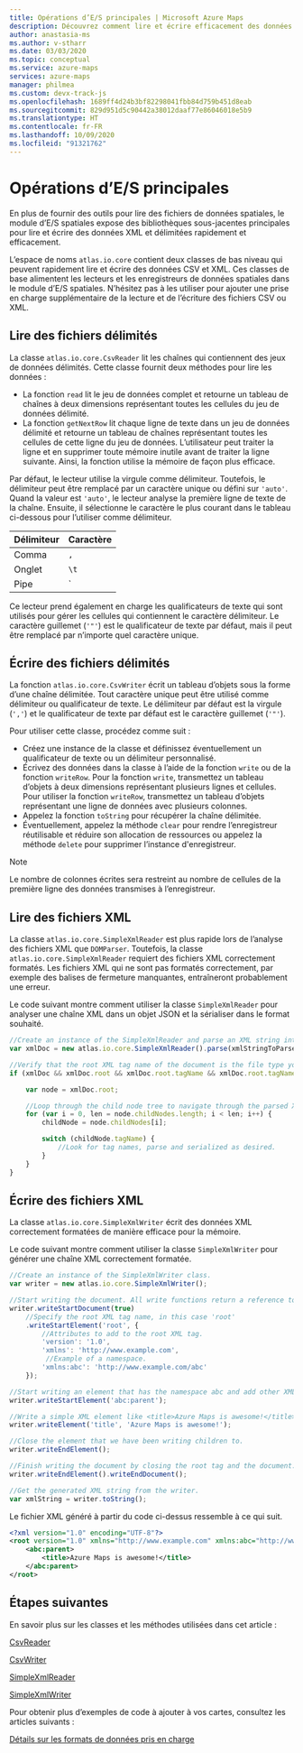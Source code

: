 ```yaml
---
title: Opérations d’E/S principales | Microsoft Azure Maps
description: Découvrez comment lire et écrire efficacement des données XML et délimitées à l’aide de bibliothèques principales à partir du module d’E/S spatiales.
author: anastasia-ms
ms.author: v-stharr
ms.date: 03/03/2020
ms.topic: conceptual
ms.service: azure-maps
services: azure-maps
manager: philmea
ms.custom: devx-track-js
ms.openlocfilehash: 1689ff4d24b3bf82298041fbb84d759b451d8eab
ms.sourcegitcommit: 829d951d5c90442a38012daaf77e86046018e5b9
ms.translationtype: HT
ms.contentlocale: fr-FR
ms.lasthandoff: 10/09/2020
ms.locfileid: "91321762"
---
```

# <a name="core-io-operations"></a>Opérations d’E/S principales

En plus de fournir des outils pour lire des fichiers de données spatiales, le module d’E/S spatiales expose des bibliothèques sous-jacentes principales pour lire et écrire des données XML et délimitées rapidement et efficacement.

L’espace de noms `atlas.io.core` contient deux classes de bas niveau qui peuvent rapidement lire et écrire des données CSV et XML. Ces classes de base alimentent les lecteurs et les enregistreurs de données spatiales dans le module d’E/S spatiales. N’hésitez pas à les utiliser pour ajouter une prise en charge supplémentaire de la lecture et de l’écriture des fichiers CSV ou XML.
 
## <a name="read-delimited-files"></a>Lire des fichiers délimités

La classe `atlas.io.core.CsvReader` lit les chaînes qui contiennent des jeux de données délimités. Cette classe fournit deux méthodes pour lire les données :

- La fonction `read` lit le jeu de données complet et retourne un tableau de chaînes à deux dimensions représentant toutes les cellules du jeu de données délimité.
- La fonction `getNextRow` lit chaque ligne de texte dans un jeu de données délimité et retourne un tableau de chaînes représentant toutes les cellules de cette ligne du jeu de données. L’utilisateur peut traiter la ligne et en supprimer toute mémoire inutile avant de traiter la ligne suivante. Ainsi, la fonction utilise la mémoire de façon plus efficace.

Par défaut, le lecteur utilise la virgule comme délimiteur. Toutefois, le délimiteur peut être remplacé par un caractère unique ou défini sur `'auto'`. Quand la valeur est `'auto'`, le lecteur analyse la première ligne de texte de la chaîne. Ensuite, il sélectionne le caractère le plus courant dans le tableau ci-dessous pour l’utiliser comme délimiteur.

| Délimiteur | Caractère |
| :-- | :-- |
| Comma | `,` |
| Onglet | `\t` |
| Pipe | `|` |

Ce lecteur prend également en charge les qualificateurs de texte qui sont utilisés pour gérer les cellules qui contiennent le caractère délimiteur. Le caractère guillemet (`'"'`) est le qualificateur de texte par défaut, mais il peut être remplacé par n’importe quel caractère unique.

## <a name="write-delimited-files"></a>Écrire des fichiers délimités

La fonction `atlas.io.core.CsvWriter` écrit un tableau d’objets sous la forme d’une chaîne délimitée. Tout caractère unique peut être utilisé comme délimiteur ou qualificateur de texte. Le délimiteur par défaut est la virgule (`','`) et le qualificateur de texte par défaut est le caractère guillemet (`'"'`).

Pour utiliser cette classe, procédez comme suit :

- Créez une instance de la classe et définissez éventuellement un qualificateur de texte ou un délimiteur personnalisé.
- Écrivez des données dans la classe à l’aide de la fonction `write` ou de la fonction `writeRow`. Pour la fonction `write`, transmettez un tableau d’objets à deux dimensions représentant plusieurs lignes et cellules. Pour utiliser la fonction `writeRow`, transmettez un tableau d’objets représentant une ligne de données avec plusieurs colonnes.
- Appelez la fonction `toString` pour récupérer la chaîne délimitée. 
- Éventuellement, appelez la méthode `clear` pour rendre l’enregistreur réutilisable et réduire son allocation de ressources ou appelez la méthode `delete` pour supprimer l’instance d'enregistreur.

> [!Note]
> Le nombre de colonnes écrites sera restreint au nombre de cellules de la première ligne des données transmises à l’enregistreur.

## <a name="read-xml-files"></a>Lire des fichiers XML

La classe `atlas.io.core.SimpleXmlReader` est plus rapide lors de l’analyse des fichiers XML que `DOMParser`. Toutefois, la classe `atlas.io.core.SimpleXmlReader` requiert des fichiers XML correctement formatés. Les fichiers XML qui ne sont pas formatés correctement, par exemple des balises de fermeture manquantes, entraîneront probablement une erreur.

Le code suivant montre comment utiliser la classe `SimpleXmlReader` pour analyser une chaîne XML dans un objet JSON et la sérialiser dans le format souhaité.

```javascript
//Create an instance of the SimpleXmlReader and parse an XML string into a JSON object.
var xmlDoc = new atlas.io.core.SimpleXmlReader().parse(xmlStringToParse);

//Verify that the root XML tag name of the document is the file type your code is designed to parse.
if (xmlDoc && xmlDoc.root && xmlDoc.root.tagName && xmlDoc.root.tagName === '<Your desired root XML tag name>') {

    var node = xmlDoc.root;

    //Loop through the child node tree to navigate through the parsed XML object.
    for (var i = 0, len = node.childNodes.length; i < len; i++) {
        childNode = node.childNodes[i];

        switch (childNode.tagName) {
            //Look for tag names, parse and serialized as desired.
        }
    }
}
```

## <a name="write-xml-files"></a>Écrire des fichiers XML

La classe `atlas.io.core.SimpleXmlWriter` écrit des données XML correctement formatées de manière efficace pour la mémoire.

Le code suivant montre comment utiliser la classe `SimpleXmlWriter` pour générer une chaîne XML correctement formatée.

```javascript
//Create an instance of the SimpleXmlWriter class.
var writer = new atlas.io.core.SimpleXmlWriter();

//Start writing the document. All write functions return a reference to the writer, making it easy to chain the function calls to reduce the code size.
writer.writeStartDocument(true)
    //Specify the root XML tag name, in this case 'root'
    .writeStartElement('root', {
        //Attributes to add to the root XML tag.
        'version': '1.0',
        'xmlns': 'http://www.example.com',
         //Example of a namespace.
        'xmlns:abc': 'http://www.example.com/abc'
    });

//Start writing an element that has the namespace abc and add other XML elements as children.
writer.writeStartElement('abc:parent');

//Write a simple XML element like <title>Azure Maps is awesome!</title>
writer.writeElement('title', 'Azure Maps is awesome!');

//Close the element that we have been writing children to.
writer.writeEndElement();

//Finish writing the document by closing the root tag and the document.
writer.writeEndElement().writeEndDocument();

//Get the generated XML string from the writer.
var xmlString = writer.toString();
```

Le fichier XML généré à partir du code ci-dessus ressemble à ce qui suit.

```xml
<?xml version="1.0" encoding="UTF-8"?>
<root version="1.0" xmlns="http://www.example.com" xmlns:abc="http://www.example.com/abc">
    <abc:parent>
        <title>Azure Maps is awesome!</title>
    </abc:parent>
</root>
```

## <a name="next-steps"></a>Étapes suivantes

En savoir plus sur les classes et les méthodes utilisées dans cet article :

[CsvReader](https://docs.microsoft.com/javascript/api/azure-maps-spatial-io/atlas.io.core.csvreader)

[CsvWriter](https://docs.microsoft.com/javascript/api/azure-maps-spatial-io/atlas.io.core.csvwriter)

[SimpleXmlReader](https://docs.microsoft.com/javascript/api/azure-maps-spatial-io/atlas.io.core.simplexmlreader)

[SimpleXmlWriter](https://docs.microsoft.com/javascript/api/azure-maps-spatial-io/atlas.io.core.simplexmlwriter)

Pour obtenir plus d’exemples de code à ajouter à vos cartes, consultez les articles suivants :

[Détails sur les formats de données pris en charge](spatial-io-supported-data-format-details.md)